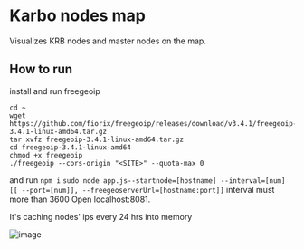 # Karbo nodes map

Visualizes KRB nodes and master nodes on the map.


## How to run
install and run freegeoip
```
cd ~
wget https://github.com/fiorix/freegeoip/releases/download/v3.4.1/freegeoip-3.4.1-linux-amd64.tar.gz
tar xvfz freegeoip-3.4.1-linux-amd64.tar.gz
cd freegeoip-3.4.1-linux-amd64
chmod +x freegeoip
./freegeoip --cors-origin "<SITE>" --quota-max 0
```
and run
`npm i`
`sudo node app.js--startnode=[hostname] --interval=[num] [[ --port=[num]], --freegeoserverUrl=[hostname:port]]`
interval must more than 3600 
Open localhost:8081.

It's caching nodes' ips every 24 hrs into memory 

![image](https://user-images.githubusercontent.com/3770296/43407301-0869e3dc-9427-11e8-91f5-641fce4aa510.png)
